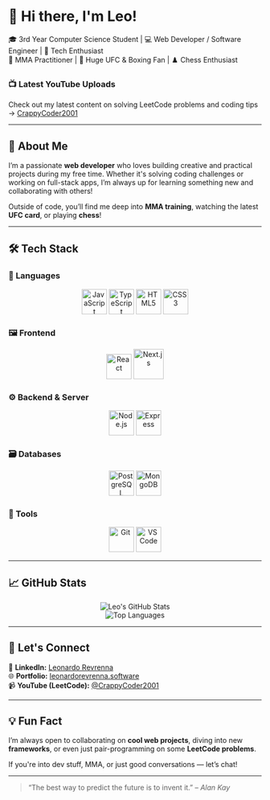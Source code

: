 # 👋 Hi there, I'm Leo!

🎓 3rd Year Computer Science Student | 💻 Web Developer / Software Engineer | 🧠 Tech Enthusiast  
🥋 MMA Practitioner | 🥊 Huge UFC & Boxing Fan | ♟️ Chess Enthusiast

### 📺 Latest YouTube Uploads
Check out my latest content on solving LeetCode problems and coding tips → [CrappyCoder2001](https://www.youtube.com/@CrappyCoder2001/videos)

---

## 🚀 About Me

I’m a passionate **web developer** who loves building creative and practical projects during my free time. Whether it's solving coding challenges or working on full-stack apps, I’m always up for learning something new and collaborating with others!

Outside of code, you’ll find me deep into **MMA training**, watching the latest **UFC card**, or playing **chess**!

---

## 🛠️ Tech Stack

### 🧾 Languages
<p align="center">
  <img src="https://cdn.jsdelivr.net/gh/devicons/devicon/icons/javascript/javascript-original.svg" width="50" alt="JavaScript" title="JavaScript"/>
  <img src="https://cdn.jsdelivr.net/gh/devicons/devicon/icons/typescript/typescript-original.svg" width="50" alt="TypeScript" title="TypeScript"/>
  <img src="https://cdn.jsdelivr.net/gh/devicons/devicon/icons/html5/html5-original.svg" width="50" alt="HTML5" title="HTML5"/>
  <img src="https://cdn.jsdelivr.net/gh/devicons/devicon/icons/css3/css3-original.svg" width="50" alt="CSS3" title="CSS3"/>
</p>

### 🖼️ Frontend
<p align="center">
  <img src="https://cdn.jsdelivr.net/gh/devicons/devicon/icons/react/react-original.svg" width="50" alt="React" title="React"/>
  <img src="https://cdn.jsdelivr.net/gh/devicons/devicon/icons/nextjs/nextjs-original-wordmark.svg" width="60" alt="Next.js" title="Next.js"/>
</p>

### ⚙️ Backend & Server
<p align="center">
  <img src="https://cdn.jsdelivr.net/gh/devicons/devicon/icons/nodejs/nodejs-original.svg" width="50" alt="Node.js" title="Node.js"/>
  <img src="https://cdn.jsdelivr.net/gh/devicons/devicon/icons/express/express-original.svg" width="50" alt="Express" title="Express"/>
</p>

### 🗃️ Databases
<p align="center">
  <img src="https://cdn.jsdelivr.net/gh/devicons/devicon/icons/postgresql/postgresql-original.svg" width="50" alt="PostgreSQL" title="PostgreSQL"/>
  <img src="https://cdn.jsdelivr.net/gh/devicons/devicon/icons/mongodb/mongodb-original.svg" width="50" alt="MongoDB" title="MongoDB"/>
</p>

### 🔧 Tools
<p align="center">
  <img src="https://cdn.jsdelivr.net/gh/devicons/devicon/icons/git/git-original.svg" width="50" alt="Git" title="Git"/>
  <img src="https://cdn.jsdelivr.net/gh/devicons/devicon/icons/vscode/vscode-original.svg" width="50" alt="VS Code" title="VS Code"/>
</p>

---

## 📈 GitHub Stats

<div align="center">

![Leo's GitHub Stats](https://github-readme-stats.vercel.app/api?username=leorev01&show_icons=true&theme=radical&hide_title=true)  
![Top Languages](https://github-readme-stats.vercel.app/api/top-langs/?username=leorev01&layout=compact&theme=radical)

</div>

---

## 📌 Let's Connect

💼 **LinkedIn:** [Leonardo Revrenna](https://www.linkedin.com/in/leorev01/)  
🌐 **Portfolio:** [leonardorevrenna.software](https://www.leonardorevrenna.software/)  
📹 **YouTube (LeetCode):** [@CrappyCoder2001](https://www.youtube.com/@CrappyCoder2001/videos)

---

## 💡 Fun Fact

I’m always open to collaborating on **cool web projects**, diving into new **frameworks**, or even just pair-programming on some **LeetCode problems**.

If you're into dev stuff, MMA, or just good conversations — let’s chat!

---

> “The best way to predict the future is to invent it.” – *Alan Kay*
